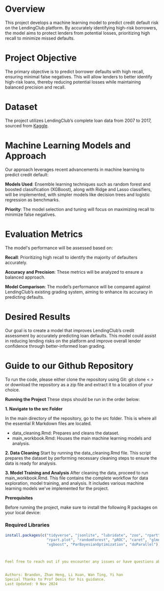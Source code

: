 # Overview

This project develops a machine learning model to predict credit default risk on the LendingClub platform. By accurately identifying high-risk borrowers, the model aims to protect lenders from potential losses, prioritizing high recall to minimize missed defaults.

# Project Objective

The primary objective is to predict borrower defaults with high recall, ensuring minimal false negatives. This will allow lenders to better identify high-risk loans, thereby reducing potential losses while maintaining balanced precision and recall.

# Dataset

The project utilizes LendingClub’s complete loan data from 2007 to 2017, sourced from [Kaggle](https://www.kaggle.com/datasets/husainsb/lendingclub-issued-loans/data).


# Machine Learning Models and Approach

Our approach leverages recent advancements in machine learning to predict credit default:

**Models Used**: Ensemble learning techniques such as random forest and boosted classification (XGBoost), along with Ridge and Lasso classifiers, will be implemented, with simpler models like decision trees and logistic regression as benchmarks.


**Priority**: The model selection and tuning will focus on maximizing recall to minimize false negatives.

# Evaluation Metrics

The model's performance will be assessed based on:

**Recall**: Prioritizing high recall to identify the majority of defaulters accurately.


**Accuracy and Precision**: These metrics will be analyzed to ensure a balanced approach.


**Model Comparison**: The model’s performance will be compared against LendingClub’s existing grading system, aiming to enhance its accuracy in predicting defaults.


# Desired Results 
Our goal is to create a model that improves LendingClub’s credit assessment by accurately predicting loan defaults. This model could assist in reducing lending risks on the platform and improve overall lender confidence through better-informed loan grading.



# Guide to our Github Repository 


To run the code, please either clone the repository using Git: git clone <    >
or download the repository as a zip file and extract it to a location of your choice.

**Running the Project**
These steps should be run in the order below: 


**1. Navigate to the src Folder**

In the main directory of the repository, go to the src folder. This is where all the essential R Markdown files are located.
- data_cleaning.Rmd: Prepares and cleans the dataset.
- main_workbook.Rmd: Houses the main machine learning models and analysis.

**2. Data Cleaning**
Start by running the data_cleaning.Rmd file. This script prepares the dataset by performing necessary cleaning steps to ensure the data is ready for analysis.

**3. Model Training and Analysis**
After cleaning the data, proceed to run main_workbook.Rmd. This file contains the complete workflow for data exploration, model training, and analysis. It includes various machine learning models we've implemented for the project.

**Prerequisites**

Before running the project, make sure to install the following R packages on your local device:

### Required Libraries

```r
install.packages(c("tidyverse", "jsonlite", "lubridate", "zoo", "rpart", 
                   "rpart.plot", "randomForest", "pROC", "caret", "glmnet", 
                   "xgboost", "ParBayesianOptimization", "doParallel")) ```



Feel free to reach out if you encounter any issues or have questions about the setup!


Authors: Brandon, Zhan Heng, Li Xuan, Wan Ting, Yi han
Special Thanks to Prof Denis for his guidance. 
Last Updated: 9 Nov 2024











